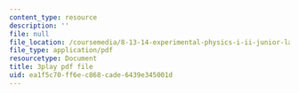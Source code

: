 ```yaml
---
content_type: resource
description: ''
file: null
file_location: /coursemedia/8-13-14-experimental-physics-i-ii-junior-lab-fall-2016-spring-2017/ea1f5c70ff6ec868cade6439e345001d_ylH5uD3mGDo.pdf
file_type: application/pdf
resourcetype: Document
title: 3play pdf file
uid: ea1f5c70-ff6e-c868-cade-6439e345001d
---
```

